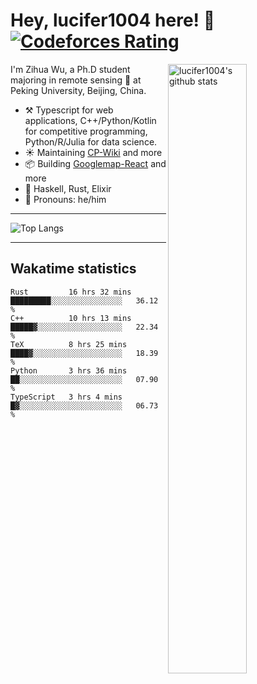 # Hey, lucifer1004 here! :wave: [![Codeforces Rating](https://cfrating.ihcr.top/?user=lucifer1004&style=flat-square)](https://codeforces.com/profile/lucifer1004)

<img width="50%" align="right" alt="lucifer1004's github stats" src="https://github-readme-stats.vercel.app/api?username=lucifer1004&show_icons=true">

I'm Zihua Wu, a Ph.D student majoring in remote sensing :satellite: at Peking University, Beijing, China.

- :hammer_and_pick: Typescript for web applications, C++/Python/Kotlin for competitive programming, Python/R/Julia for data science.
- :sunny: Maintaining [CP-Wiki](https://cp-wiki.vercel.app) and more 
- :package: Building [Googlemap-React](https://github.com/googlemap-react/googlemap-react) and more
- :seedling: Haskell, Rust, Elixir
- :man: Pronouns: he/him

---

![Top Langs](https://github-readme-stats.vercel.app/api/top-langs/?username=lucifer1004&layout=compact)

---

## Wakatime statistics

<!--START_SECTION:waka-->
```text
Rust         16 hrs 32 mins  █████████░░░░░░░░░░░░░░░░   36.12 % 
C++          10 hrs 13 mins  █████▓░░░░░░░░░░░░░░░░░░░   22.34 % 
TeX          8 hrs 25 mins   ████▓░░░░░░░░░░░░░░░░░░░░   18.39 % 
Python       3 hrs 36 mins   ██░░░░░░░░░░░░░░░░░░░░░░░   07.90 % 
TypeScript   3 hrs 4 mins    █▓░░░░░░░░░░░░░░░░░░░░░░░   06.73 % 
```
<!--END_SECTION:waka-->
